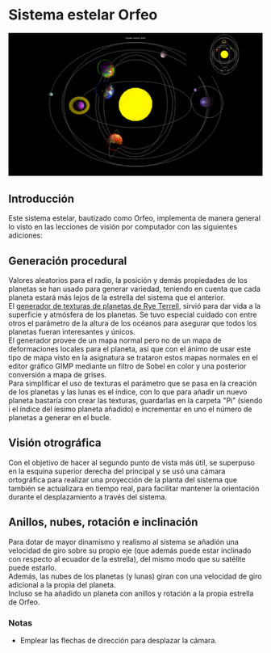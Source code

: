 # Sistema estelar Orfeo

![Muestra.png](Muestra.png)

## Introducción

Este sistema estelar, bautizado como Orfeo, implementa de manera general lo visto en las
lecciones de visión por computador con las siguientes adiciones:

## Generación procedural
Valores aleatorios para el radio, la posición y demás propiedades de los planetas
se han usado para generar variedad, teniendo en cuenta que cada planeta
estará más lejos de la estrella del sistema que el anterior.  
El [generador de texturas de planetas de Rye Terrell](http://wwwtyro.github.io/procedural.js/planet1/),
sirvió para dar vida a la superficie y atmósfera de los planetas.
Se tuvo especial cuidado con entre otros el parámetro de la altura de los océanos para
asegurar que todos los planetas fueran interesantes y únicos.  
El generador provee de un mapa normal pero no de un mapa de deformaciones locales
para el planeta, así que con el ánimo de usar este tipo de mapa visto en la asignatura
se trataron estos mapas normales en el editor gráfico GIMP mediante un filtro
de Sobel en color y una posterior conversión a mapa de grises.  
Para simplificar el uso de texturas el parámetro que se pasa en la creación
de los planetas y las lunas es el índice, con lo que para añadir un
nuevo planeta bastaría con crear las texturas, guardarlas en la carpeta "Pi" (siendo i
el índice del íesimo planeta añadido) e incrementar en uno el número de planetas a
generar en el bucle.

## Visión otrográfica
Con el objetivo de hacer al segundo punto de vista más útil, se superpuso en la esquina
superior derecha del principal y se usó una cámara ortográfica para realizar una
proyección de la planta del sistema que también se actualizara en tiempo real,
para facilitar mantener la orientación durante el desplazamiento a través del sistema.

## Anillos, nubes, rotación e inclinación
Para dotar de mayor dinamismo y realismo al sistema se añadión una velocidad de giro
sobre su propio eje (que además puede estar inclinado con respecto al ecuador de la
estrella), del mismo modo que su satélite puede estarlo.  
Además, las nubes de los planetas (y lunas) giran con una velocidad de giro adicional
a la propia del planeta.  
Incluso se ha añadido un planeta con anillos y rotación a la propia estrella de Orfeo.  

### Notas
- Emplear las flechas de dirección para desplazar la cámara.